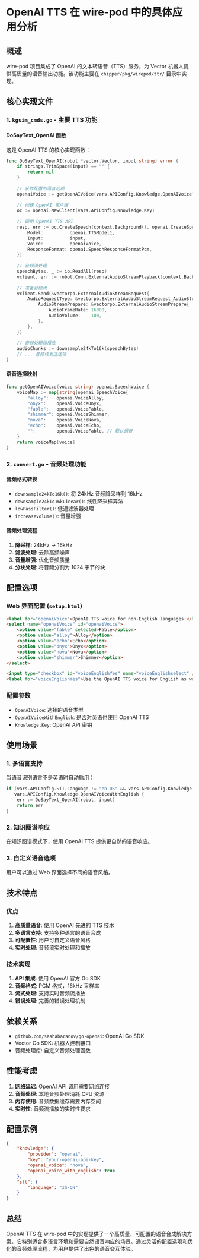# OpenAI TTS 在 wire-pod 中的具体应用分析

## 概述

wire-pod 项目集成了 OpenAI 的文本转语音（TTS）服务，为 Vector 机器人提供高质量的语音输出功能。该功能主要在 `chipper/pkg/wirepod/ttr/` 目录中实现。

## 核心实现文件

### 1. `kgsim_cmds.go` - 主要 TTS 功能

#### DoSayText_OpenAI 函数
这是 OpenAI TTS 的核心实现函数：

```go
func DoSayText_OpenAI(robot *vector.Vector, input string) error {
    if strings.TrimSpace(input) == "" {
        return nil
    }
    
    // 获取配置的语音选项
    openaiVoice := getOpenAIVoice(vars.APIConfig.Knowledge.OpenAIVoice)
    
    // 创建 OpenAI 客户端
    oc := openai.NewClient(vars.APIConfig.Knowledge.Key)
    
    // 调用 OpenAI TTS API
    resp, err := oc.CreateSpeech(context.Background(), openai.CreateSpeechRequest{
        Model:          openai.TTSModel1,
        Input:          input,
        Voice:          openaiVoice,
        ResponseFormat: openai.SpeechResponseFormatPcm,
    })
    
    // 音频流处理
    speechBytes, _ := io.ReadAll(resp)
    vclient, err := robot.Conn.ExternalAudioStreamPlayback(context.Background())
    
    // 准备音频流
    vclient.Send(&vectorpb.ExternalAudioStreamRequest{
        AudioRequestType: &vectorpb.ExternalAudioStreamRequest_AudioStreamPrepare{
            AudioStreamPrepare: &vectorpb.ExternalAudioStreamPrepare{
                AudioFrameRate: 16000,
                AudioVolume:    100,
            },
        },
    })
    
    // 音频处理和播放
    audioChunks := downsample24kTo16k(speechBytes)
    // ... 音频块发送逻辑
}
```

#### 语音选择映射
```go
func getOpenAIVoice(voice string) openai.SpeechVoice {
    voiceMap := map[string]openai.SpeechVoice{
        "alloy":   openai.VoiceAlloy,
        "onyx":    openai.VoiceOnyx,
        "fable":   openai.VoiceFable,
        "shimmer": openai.VoiceShimmer,
        "nova":    openai.VoiceNova,
        "echo":    openai.VoiceEcho,
        "":        openai.VoiceFable, // 默认语音
    }
    return voiceMap[voice]
}
```

### 2. `convert.go` - 音频处理功能

#### 音频格式转换
- `downsample24kTo16k()`: 将 24kHz 音频降采样到 16kHz
- `downsample24kTo16kLinear()`: 线性降采样算法
- `lowPassFilter()`: 低通滤波器处理
- `increaseVolume()`: 音量增强

#### 音频处理流程
1. **降采样**: 24kHz → 16kHz
2. **滤波处理**: 去除高频噪声
3. **音量增强**: 优化音频质量
4. **分块处理**: 将音频分割为 1024 字节的块

## 配置选项

### Web 界面配置 (`setup.html`)
```html
<label for="openaiVoice">OpenAI TTS voice for non-English languages:</label>
<select name="openaiVoice" id="openaiVoice">
    <option value="fable" selected>Fable</option>
    <option value="alloy">Alloy</option>
    <option value="echo">Echo</option>
    <option value="onyx">Onyx</option>
    <option value="nova">Nova</option>
    <option value="shimmer">Shimmer</option>
</select>

<input type="checkbox" id="voiceEnglishYes" name="voiceEnglishselect" />
<label for="voiceEnglishYes">Use the OpenAI TTS voice for English as well.</label>
```

### 配置参数
- `OpenAIVoice`: 选择的语音类型
- `OpenAIVoiceWithEnglish`: 是否对英语也使用 OpenAI TTS
- `Knowledge.Key`: OpenAI API 密钥

## 使用场景

### 1. 多语言支持
当语音识别语言不是英语时自动启用：
```go
if (vars.APIConfig.STT.Language != "en-US" && vars.APIConfig.Knowledge.Provider == "openai") || 
   vars.APIConfig.Knowledge.OpenAIVoiceWithEnglish {
    err := DoSayText_OpenAI(robot, input)
    return err
}
```

### 2. 知识图谱响应
在知识图谱模式下，使用 OpenAI TTS 提供更自然的语音响应。

### 3. 自定义语音选项
用户可以通过 Web 界面选择不同的语音风格。

## 技术特点

### 优点
1. **高质量语音**: 使用 OpenAI 先进的 TTS 技术
2. **多语言支持**: 支持多种语言的语音合成
3. **可配置性**: 用户可自定义语音风格
4. **实时处理**: 音频流实时处理和播放

### 技术实现
1. **API 集成**: 使用 OpenAI 官方 Go SDK
2. **音频格式**: PCM 格式，16kHz 采样率
3. **流式处理**: 支持实时音频流播放
4. **错误处理**: 完善的错误处理机制

## 依赖关系

- `github.com/sashabaranov/go-openai`: OpenAI Go SDK
- Vector Go SDK: 机器人控制接口
- 音频处理库: 自定义音频处理函数

## 性能考虑

1. **网络延迟**: OpenAI API 调用需要网络连接
2. **音频处理**: 本地音频处理消耗 CPU 资源
3. **内存使用**: 音频数据缓存需要内存空间
4. **实时性**: 音频流播放的实时性要求

## 配置示例

```json
{
    "knowledge": {
        "provider": "openai",
        "key": "your-openai-api-key",
        "openai_voice": "nova",
        "openai_voice_with_english": true
    },
    "stt": {
        "language": "zh-CN"
    }
}
```

## 总结

OpenAI TTS 在 wire-pod 中的实现提供了一个高质量、可配置的语音合成解决方案。它特别适合多语言环境和需要自然语音响应的场景。通过灵活的配置选项和优化的音频处理流程，为用户提供了出色的语音交互体验。